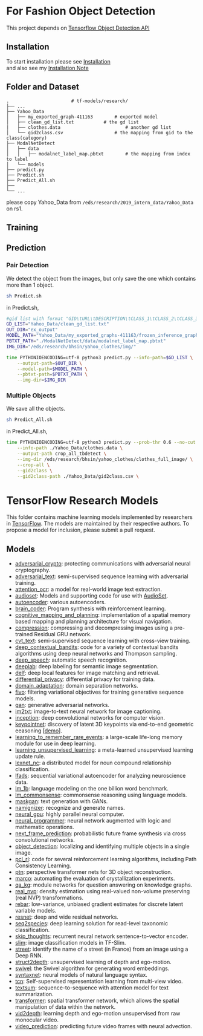 # For Fashion Object Detection
This project depends on <a href='object_detection'>Tensorflow Object Detection API</a><br>
## Installation
To start installation please see <a href='object_detection/g3doc/installation.md'>Installation</a><br> and also see my <a href='object_detection/g3doc/Installation_Note.md'>Installation Note</a><br>

## Folder and Dataset
    .				  		# tf-models/research/
    ├── ...
    ├── Yahoo_Data                    		
    │   ├── my_exported_graph-411163		# exported model
    │   ├── clean_gd_list.txt			# the gd list 
    |   ├── clothes.data               	        # another gd list
    │   └── gid2class.csv     		        # the mapping from gid to the class(category)
    ├── ModalNetDetect
    │   ├── data   
    │	│   ├── modalnet_label_map.pbtxt        # the mapping from index to label
    │   └── models                		              
    ├── predict.py
    ├── Predict.sh
    ├── Predict_All.sh
    ├── 
    └── ...
please copy Yahoo_Data from `/eds/research/2019_intern_data/Yahoo_Data` on rs1.
## Training

## Prediction 

### Pair Detection
We detect the object from the images, but only save the one which contains more than 1 object.
```bash
sh Predict.sh 
```
in Predict.sh,
```bash
#gid list with format "GID\tURL\tDESCRIPTION\tCLASS_1\tCLASS_2\tCLASS_3\tCLASS_4\t"
GD_LIST="Yahoo_Data/clean_gd_list.txt"
OUT_DIR="ex_output"
MODEL_PATH="Yahoo_Data/my_exported_graphs-411163/frozen_inference_graph.pb" 
PBTXT_PATH="./ModalNetDetect/data/modalnet_label_map.pbtxt"
IMG_DIR="/eds/research/bhsin/yahoo_clothes/img/"

time PYTHONIOENCODING=utf-8 python3 predict.py --info-path=$GD_LIST \
	--output-path=$OUT_DIR \
	--model-path=$MODEL_PATH \
	--pbtxt-path=$PBTXT_PATH \
	--img-dir=$IMG_DIR
```
### Multiple Objects
We save all the objects.
```bash
sh Predict_All.sh
```
in Predict_All.sh,
```bash
time PYTHONIOENCODING=utf-8 python3 predict.py --prob-thr 0.6 --no-cut \
	--info-path ./Yahoo_Data/clothes.data \
	--output-path crop_all_tbdetect \
	--img-dir /eds/research/bhsin/yahoo_clothes/clothes_full_image/ \
	--crop-all \
	--gid2class \
	--gid2class-path ./Yahoo_Data/gid2class.csv \

```



# TensorFlow Research Models

This folder contains machine learning models implemented by researchers in
[TensorFlow](https://tensorflow.org). The models are maintained by their
respective authors. To propose a model for inclusion, please submit a pull
request.

## Models

-   [adversarial_crypto](adversarial_crypto): protecting communications with
    adversarial neural cryptography.
-   [adversarial_text](adversarial_text): semi-supervised sequence learning with
    adversarial training.
-   [attention_ocr](attention_ocr): a model for real-world image text
    extraction.
-   [audioset](audioset): Models and supporting code for use with
    [AudioSet](http://g.co/audioset).
-   [autoencoder](autoencoder): various autoencoders.
-   [brain_coder](brain_coder): Program synthesis with reinforcement learning.
-   [cognitive_mapping_and_planning](cognitive_mapping_and_planning):
    implementation of a spatial memory based mapping and planning architecture
    for visual navigation.
-   [compression](compression): compressing and decompressing images using a
    pre-trained Residual GRU network.
-   [cvt_text](cvt_text): semi-supervised sequence learning with cross-view
    training.
-   [deep_contextual_bandits](deep_contextual_bandits): code for a variety of contextual bandits algorithms using deep neural networks and Thompson sampling.
-   [deep_speech](deep_speech): automatic speech recognition.
-   [deeplab](deeplab): deep labeling for semantic image segmentation.
-   [delf](delf): deep local features for image matching and retrieval.
-   [differential_privacy](differential_privacy): differential privacy for training
    data.
-   [domain_adaptation](domain_adaptation): domain separation networks.
-   [fivo](fivo): filtering variational objectives for training generative
    sequence models.
-   [gan](gan): generative adversarial networks.
-   [im2txt](im2txt): image-to-text neural network for image captioning.
-   [inception](inception): deep convolutional networks for computer vision.
-   [keypointnet](keypointnet): discovery of latent 3D keypoints via end-to-end
    geometric eeasoning [[demo](https://keypointnet.github.io/)].
-   [learning_to_remember_rare_events](learning_to_remember_rare_events): a
    large-scale life-long memory module for use in deep learning.
-   [learning_unsupervised_learning](learning_unsupervised_learning): a
    meta-learned unsupervised learning update rule.
-   [lexnet_nc](lexnet_nc): a distributed model for noun compound relationship
    classification.
-   [lfads](lfads): sequential variational autoencoder for analyzing
    neuroscience data.
-   [lm_1b](lm_1b): language modeling on the one billion word benchmark.
-   [lm_commonsense](lm_commonsense): commonsense reasoning using language models.
-   [maskgan](maskgan): text generation with GANs.
-   [namignizer](namignizer): recognize and generate names.
-   [neural_gpu](neural_gpu): highly parallel neural computer.
-   [neural_programmer](neural_programmer): neural network augmented with logic
    and mathematic operations.
-   [next_frame_prediction](next_frame_prediction): probabilistic future frame
    synthesis via cross convolutional networks.
-   [object_detection](object_detection): localizing and identifying multiple
    objects in a single image.
-   [pcl_rl](pcl_rl): code for several reinforcement learning algorithms,
    including Path Consistency Learning.
-   [ptn](ptn): perspective transformer nets for 3D object reconstruction.
-   [marco](marco): automating the evaluation of crystallization experiments.
-   [qa_kg](qa_kg): module networks for question answering on knowledge graphs.
-   [real_nvp](real_nvp): density estimation using real-valued non-volume
    preserving (real NVP) transformations.
-   [rebar](rebar): low-variance, unbiased gradient estimates for discrete
    latent variable models.
-   [resnet](resnet): deep and wide residual networks.
-   [seq2species](seq2species): deep learning solution for read-level taxonomic
    classification.
-   [skip_thoughts](skip_thoughts): recurrent neural network sentence-to-vector
    encoder.
-   [slim](slim): image classification models in TF-Slim.
-   [street](street): identify the name of a street (in France) from an image
    using a Deep RNN.
-   [struct2depth](struct2depth): unsupervised learning of depth and ego-motion.
-   [swivel](swivel): the Swivel algorithm for generating word embeddings.
-   [syntaxnet](syntaxnet): neural models of natural language syntax.
-   [tcn](tcn): Self-supervised representation learning from multi-view video.
-   [textsum](textsum): sequence-to-sequence with attention model for text
    summarization.
-   [transformer](transformer): spatial transformer network, which allows the
    spatial manipulation of data within the network.
-   [vid2depth](vid2depth): learning depth and ego-motion unsupervised from
    raw monocular video.
-   [video_prediction](video_prediction): predicting future video frames with
    neural advection.
